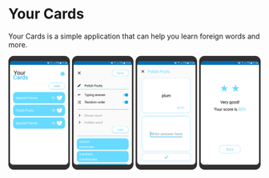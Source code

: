 # Your Cards

Your Cards is a simple application that can help you learn foreign words and more.

![alt text](doc/presentation.png "Presenation")
